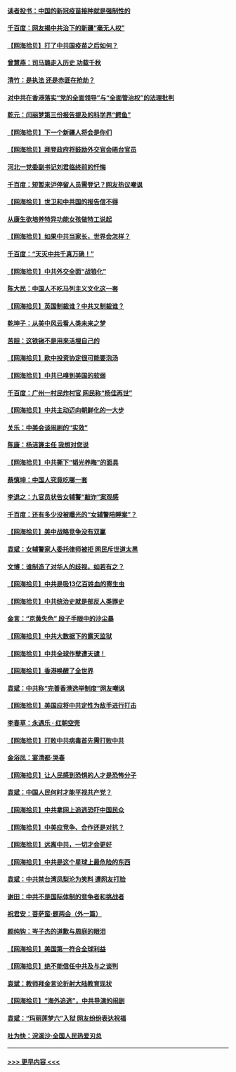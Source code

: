 #### [读者投书：中国的新冠疫苗接种就是强制性的](../pages/nsc993/n12859932.md?t=04062352) 
#### [千百度：网友揭中共治下的新疆“毫无人权”](../pages/nsc993/n12858385.md?t=04062352) 
#### [【网海拾贝】打了中共国疫苗之后如何？](../pages/nsc993/n12857866.md?t=04062352) 
#### [曾慧燕：司马璐走入历史 功载千秋](../pages/nsc993/n12856996.md?t=04062352) 
#### [清竹：是执法 还是赤匪在抢劫？](../pages/nsc993/n12856952.md?t=04062352) 
#### [对中共在香港落实“党的全面领导”与“全面管治权”的法理批判](../pages/nsc993/n12856929.md?t=04062352) 
#### [乾元：闫丽梦第三份报告提及的科学界“鳄鱼”](../pages/nsc993/n12855985.md?t=04062352) 
#### [【网海拾贝】下一个新疆人将会是你们](../pages/nsc993/n12855864.md?t=04062352) 
#### [【网海拾贝】拜登政府将鼓励外交官会晤台官员](../pages/nsc993/n12853615.md?t=04062352) 
#### [河北一党委副书记刘君临终前的忏悔](../pages/nsc993/n12849420.md?t=04062352) 
#### [千百度：短暂来沪停留人员需登记？网友热议嘲讽](../pages/nsc993/n12853497.md?t=04062352) 
#### [【网海拾贝】世卫和中共国的报告信不得](../pages/nsc993/n12850902.md?t=04062352) 
#### [从康生欲培养特异功能女孩做特工说起](../pages/nsc993/n12849289.md?t=04062352) 
#### [【网海拾贝】如果中共当家长，世界会怎样？](../pages/nsc993/n12848436.md?t=04062352) 
#### [千百度：“天灭中共千真万确！”](../pages/nsc993/n12845659.md?t=04062352) 
#### [【网海拾贝】中共外交全面“战狼化”](../pages/nsc993/n12845607.md?t=04062352) 
#### [陈大民：中国人不吃马列主义文化这一套](../pages/nsc993/n12842496.md?t=04062352) 
#### [【网海拾贝】英国制裁谁？中共又制裁谁？](../pages/nsc993/n12840909.md?t=04062352) 
#### [乾坤子：从美中风云看人类未来之梦](../pages/nsc993/n12840590.md?t=04062352) 
#### [苦胆：这铁锹不是用来活埋自己的](../pages/nsc993/n12839512.md?t=04062352) 
#### [【网海拾贝】欧中投资协定很可能要泡汤](../pages/nsc993/n12835122.md?t=04062352) 
#### [【网海拾贝】中共已嗅到美国的软弱](../pages/nsc993/n12832411.md?t=04062352) 
#### [千百度：广州一村民炸村官 网民称“杨佳再世”](../pages/nsc993/n12832380.md?t=04062352) 
#### [【网海拾贝】中共主动迈向朝鲜化的一大步](../pages/nsc993/n12829887.md?t=04062352) 
#### [关乐：中美会谈闹剧的“实效”](../pages/nsc993/n12826698.md?t=04062352) 
#### [陈康：杨洁篪主任  我想对您说](../pages/nsc993/n12826609.md?t=04062352) 
#### [【网海拾贝】中共撕下“韬光养晦”的面具](../pages/nsc993/n12826459.md?t=04062352) 
#### [蔡慎坤：中国人究竟吃哪一套](../pages/nsc993/n12826010.md?t=04062352) 
#### [李退之：九官员状告女辅警“敲诈”案观感](../pages/nsc993/n12823984.md?t=04062352) 
#### [千百度：还有多少没被曝光的“女辅警陪睡案”？](../pages/nsc993/n12822136.md?t=04062352) 
#### [【网海拾贝】美中战略竞争没有双赢](../pages/nsc993/n12822105.md?t=04062352) 
#### [袁斌：女辅警家人委托律师被拒 网民斥世道太黑](../pages/nsc993/n12822004.md?t=04062352) 
#### [文博：谁制造了对华人的歧视，如若有之？](../pages/nsc993/n12821635.md?t=04062352) 
#### [【网海拾贝】中共是吸13亿百姓血的寄生虫](../pages/nsc993/n12819191.md?t=04062352) 
#### [【网海拾贝】中共统治史就是部反人类罪史](../pages/nsc993/n12816738.md?t=04062352) 
#### [金言：“京黄失色” 段子手眼中的沙尘暴](../pages/nsc993/n12815700.md?t=04062352) 
#### [【网海拾贝】中共大数据下的露天监狱](../pages/nsc993/n12811075.md?t=04062352) 
#### [【网海拾贝】中共全球作孽遭天谴！](../pages/nsc993/n12810258.md?t=04062352) 
#### [【网海拾贝】香港唤醒了全世界](../pages/nsc993/n12809100.md?t=04062352) 
#### [袁斌：中共称“完善香港选举制度”网友嘲讽](../pages/nsc993/n12808994.md?t=04062352) 
#### [【网海拾贝】美国应将中共定性为敌手进行打击](../pages/nsc993/n12806870.md?t=04062352) 
#### [李春草：永遇乐 · 红朝空壳](../pages/nsc993/n12805365.md?t=04062352) 
#### [【网海拾贝】打败中共病毒首先需打败中共](../pages/nsc993/n12803930.md?t=04062352) 
#### [金浴凤：宴清都‧哭春](../pages/nsc993/n12801601.md?t=04062352) 
#### [【网海拾贝】让人民感到恐惧的人才是恐怖分子](../pages/nsc993/n12799347.md?t=04062352) 
#### [袁斌：中国人民何时才能平视共产党？](../pages/nsc993/n12799306.md?t=04062352) 
#### [【网海拾贝】中共拿网上追逃恐吓中国民众](../pages/nsc993/n12796905.md?t=04062352) 
#### [【网海拾贝】中美应竞争、合作还是对抗？](../pages/nsc993/n12794675.md?t=04062352) 
#### [【网海拾贝】远离中共，一切才会更好](../pages/nsc993/n12793572.md?t=04062352) 
#### [【网海拾贝】中共是这个星球上最危险的东西](../pages/nsc993/n12791400.md?t=04062352) 
#### [袁斌：中共禁台湾凤梨沦为笑料 遭网友打脸](../pages/nsc993/n12791335.md?t=04062352) 
#### [谢田：中共不是国际体制的竞争者和挑战者](../pages/nsc993/n12791212.md?t=04062352) 
#### [祝君安：菩萨蛮·题两会（外一篇）](../pages/nsc993/n12786801.md?t=04062352) 
#### [颜纯钩：岑子杰的道歉与周庭的眼泪](../pages/nsc993/n12786775.md?t=04062352) 
#### [【网海拾贝】美国第一符合全球利益](../pages/nsc993/n12786666.md?t=04062352) 
#### [【网海拾贝】绝不能信任中共及与之谈判](../pages/nsc993/n12784266.md?t=04062352) 
#### [袁斌：教师拜金言论折射大陆教育现状](../pages/nsc993/n12783868.md?t=04062352) 
#### [【网海拾贝】“海外追逃”，中共导演的闹剧](../pages/nsc993/n12781638.md?t=04062352) 
#### [袁斌：“玛丽莲梦六”入狱 网友纷纷表达祝福](../pages/nsc993/n12781432.md?t=04062352) 
#### [吐为快：浣溪沙·全国人民热爱刃总](../pages/nsc993/n12781393.md?t=04062352) 

----
#### [ >>> 更早内容 <<< ](../indexes/nsc993-earlier.md)
